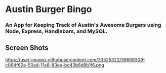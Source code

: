 
# Austin Burger Bingo

### An App for Keeping Track of Austin's Awesome Burgers using Node, Express, Handlebars, and MySQL.

## Screen Shots

https://user-images.githubusercontent.com/33525322/39669309-c064f62e-50ad-11e8-83ee-bd43b6d8b1f6.png
